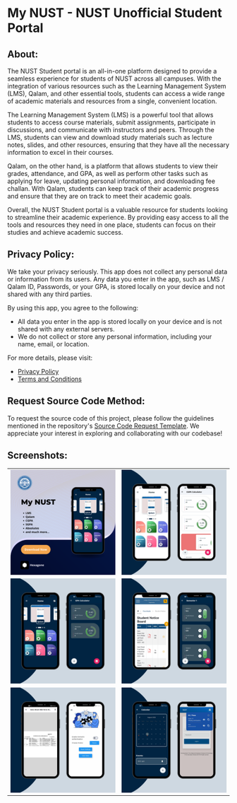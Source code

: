 # My NUST - NUST Unofficial Student Portal

## About:

The NUST Student portal is an all-in-one platform designed to provide a seamless experience for students of NUST across all campuses. With the integration of various resources such as the Learning Management System (LMS), Qalam, and other essential tools, students can access a wide range of academic materials and resources from a single, convenient location. 

The Learning Management System (LMS) is a powerful tool that allows students to access course materials, submit assignments, participate in discussions, and communicate with instructors and peers. Through the LMS, students can view and download study materials such as lecture notes, slides, and other resources, ensuring that they have all the necessary information to excel in their courses. 

Qalam, on the other hand, is a platform that allows students to view their grades, attendance, and GPA, as well as perform other tasks such as applying for leave, updating personal information, and downloading fee challan. With Qalam, students can keep track of their academic progress and ensure that they are on track to meet their academic goals. 

Overall, the NUST Student portal is a valuable resource for students looking to streamline their academic experience. By providing easy access to all the tools and resources they need in one place, students can focus on their studies and achieve academic success.

## Privacy Policy: 

We take your privacy seriously. This app does not collect any personal data or information from its users. Any data you enter in the app, such as LMS / Qalam ID, Passwords, or your GPA, is stored locally on your device and not shared with any third parties.

By using this app, you agree to the following:
- All data you enter in the app is stored locally on your device and is not shared with any external servers. 
- We do not collect or store any personal information, including your name, email, or location.

For more details, please visit:
- [Privacy Policy](https://sites.google.com/view/mynust-privacy-policy/home)
- [Terms and Conditions](https://sites.google.com/view/mynust-terms-and-conditions/home)


## Request Source Code Method:

To request the source code of this project, please follow the guidelines mentioned in the repository's [Source Code Request Template](#source-code-request-template). We appreciate your interest in exploring and collaborating with our codebase!




## Screenshots:

|              |              |
|--------------|--------------|
| ![Screenshot 1](Images/ss.png) | ![Screenshot 2](Images/ss2.png) |
| ![Screenshot 3](Images/ss1.png) | ![Screenshot 4](Images/ss3.png) |
| ![Screenshot 5](Images/ss4.png) | ![Screenshot 6](Images/ss5.png) |
